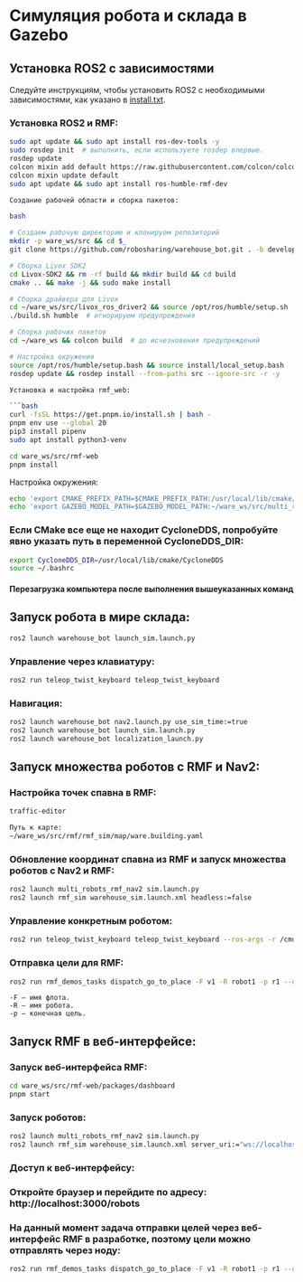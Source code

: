 # Симуляция робота и склада в Gazebo

## Установка ROS2 с зависимостями

Следуйте инструкциям, чтобы установить ROS2 с необходимыми зависимостями, как указано в [install.txt](https://github.com/robosharing/warehouse_bot/blob/main/install.txt).

### Установка ROS2 и RMF:

```bash
sudo apt update && sudo apt install ros-dev-tools -y
sudo rosdep init  # выполнить, если используете rosdep впервые.
rosdep update
colcon mixin add default https://raw.githubusercontent.com/colcon/colcon-mixin-repository/master/index.yaml
colcon mixin update default
sudo apt update && sudo apt install ros-humble-rmf-dev

Создание рабочей области и сборка пакетов:

bash

# Создаем рабочую директорию и клонируем репозиторий
mkdir -p ware_ws/src && cd $_
git clone https://github.com/robosharing/warehouse_bot.git . -b develop-rmf

# Сборка Livox SDK2
cd Livox-SDK2 && rm -rf build && mkdir build && cd build
cmake .. && make -j && sudo make install

# Сборка драйвера для Livox
cd ~/ware_ws/src/livox_ros_driver2 && source /opt/ros/humble/setup.sh
./build.sh humble  # игнорируем предупреждения

# Сборка рабочих пакетов
cd ~/ware_ws && colcon build  # до исчезновения предупреждений

# Настройка окружения
source /opt/ros/humble/setup.bash && source install/local_setup.bash
rosdep update && rosdep install --from-paths src --ignore-src -r -y

Установка и настройка rmf_web:

```bash
curl -fsSL https://get.pnpm.io/install.sh | bash -
pnpm env use --global 20
pip3 install pipenv
sudo apt install python3-venv

cd ware_ws/src/rmf-web
pnpm install
```

Настройка окружения:

```bash
echo 'export CMAKE_PREFIX_PATH=$CMAKE_PREFIX_PATH:/usr/local/lib/cmake/CycloneDDS' >> ~/.bashrc
echo 'export GAZEBO_MODEL_PATH=$GAZEBO_MODEL_PATH:~/ware_ws/src/multi_robots_rmf_nav2/models' >> ~/.bashrc
```

### Если CMake все еще не находит CycloneDDS, попробуйте явно указать путь в переменной CycloneDDS_DIR:

```bash
export CycloneDDS_DIR=/usr/local/lib/cmake/CycloneDDS
source ~/.bashrc
```

#### Перезагрузка компьютера после выполнения вышеуказанных команд

## Запуск робота в мире склада:

```bash
ros2 launch warehouse_bot launch_sim.launch.py
```

### Управление через клавиатуру:

```bash
ros2 run teleop_twist_keyboard teleop_twist_keyboard
```

### Навигация:

```bash
ros2 launch warehouse_bot nav2.launch.py use_sim_time:=true
ros2 launch warehouse_bot launch_sim.launch.py
ros2 launch warehouse_bot localization_launch.py
```

## Запуск множества роботов с RMF и Nav2:
### Настройка точек спавна в RMF:

```bash
traffic-editor

Путь к карте:
~/ware_ws/src/rmf/rmf_sim/map/ware.building.yaml
```

### Обновление координат спавна из RMF и запуск множества роботов с Nav2 и RMF:

```bash
ros2 launch multi_robots_rmf_nav2 sim.launch.py 
ros2 launch rmf_sim warehouse_sim.launch.xml headless:=false
```

### Управление конкретным роботом:

```bash
ros2 run teleop_twist_keyboard teleop_twist_keyboard --ros-args -r /cmd_vel:=/<robot_name>/cmd_vel
```

### Отправка цели для RMF:

```bash
ros2 run rmf_demos_tasks dispatch_go_to_place -F v1 -R robot1 -p r1 --use_sim_time
```

    -F — имя флота.
    -R — имя робота.
    -p — конечная цель.

## Запуск RMF в веб-интерфейсе:
### Запуск веб-интерфейса RMF:

```bash
cd ware_ws/src/rmf-web/packages/dashboard
pnpm start
```

### Запуск роботов:

```bash
ros2 launch multi_robots_rmf_nav2 sim.launch.py
ros2 launch rmf_sim warehouse_sim.launch.xml server_uri:="ws://localhost:8000/_internal"
```

### Доступ к веб-интерфейсу:

### Откройте браузер и перейдите по адресу: http://localhost:3000/robots

### На данный момент задача отправки целей через веб-интерфейс RMF в разработке, поэтому цели можно отправлять через ноду:

```bash
ros2 run rmf_demos_tasks dispatch_go_to_place -F v1 -R robot1 -p r1 --use_sim_time
```